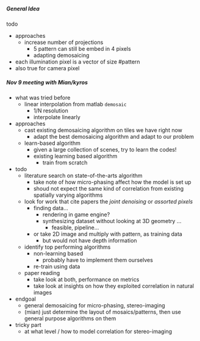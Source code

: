 

##### General Idea

todo
+ approaches
    + increase number of projections
        + 5 pattern can still be embed in 4 pixels
        + adapting demosaicing
+ each illumination pixel is a vector of size #pattern
+ also true for camera pixel

##### Nov 9 meeting with Mian/kyros

+ what was tried before
    + linear interpolation from matlab `demosaic`
        + 1/N resolution 
        + interpolate linearly
+ approaches
    + cast existing demosaicing algorithm on tiles we have right now
        + adapt the best demosaicing algorithm and adapt to our problem
    + learn-based algorithm
        + given a large collection of scenes, try to learn the codes!
        + existing learning based algorithm
            + train from scratch
+ todo
    + literature search on state-of-the-arts algorithm
        + take note of how micro-phasing affect how the model is set up
        + shoud not expect the same kind of correlation from existing spatially varying algorithms
    + look for work that cite papers the _joint denoising_ or _assorted pixels_
        + finding data...
            + rendering in game engine?
            + synthesizing dataset without looking at 3D geometry ...
                + feasible, pipeline...
        + or take 2D image and multiply with pattern, as training data
            + but would not have depth information
    + identify top performing algorithms
        + non-learning based
            + probably have to implement them ourselves
        + re-train using data
    + paper reading
        + take look at both, performance on metrics
        + take look at insights on how they exploited correlation in natural images
+ endgoal
    + general demosaicing for micro-phasing, stereo-imaging
    + (mian) just determine the layout of mosaics/patterns, then use general purpose algorithms on them
+ tricky part 
    + at what level / how to model correlation for stereo-imaging

